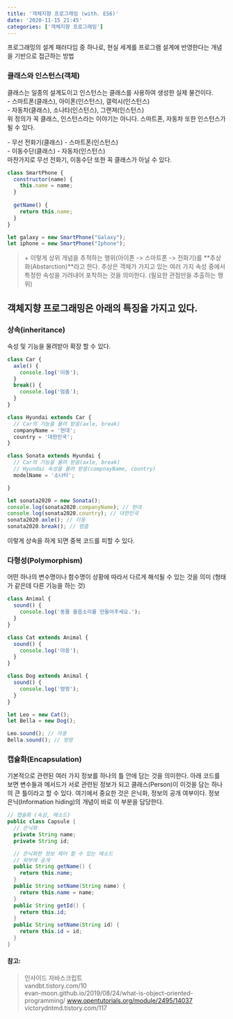 ```yaml
---
title: '객체지향 프로그래밍 (with. ES6)'
date: '2020-11-15 21:45'
categories: ['객체지향 프로그래밍']
---
```


프로그래밍의 설계 패러다임 중 하나로, 현실 세계를 프로그램 설계에 반영한다는 개념을 기반으로 접근하는 방법

### 클래스와 인스턴스(객체)

클래스는 일종의 설계도이고 인스턴스는 클래스를 사용하여 생성한 실제 물건이다.  
\- 스마트폰(클래스), 아이폰(인스턴스), 갤럭시(인스턴스)  
\- 자동차(클래스), 소나타(인스턴스), 그랜져(인스턴스)  
위 정의가 꼭 클래스, 인스턴스라는 이야기는 아니다. 스마트폰, 자동차 또한 인스턴스가 될 수 있다.

\- 무선 전화기(클래스) - 스마트폰(인스턴스)  
\- 이동수단(클래스) - 자동차(인스턴스)  
마찬가지로 무선 전화기, 이동수단 또한 꼭 클래스가 아닐 수 있다.

```javascript
class SmartPhone {
  constructor(name) {
    this.name = name;	
  }
  
  getName() {
  	return this.name;
  }
}

let galaxy = new SmartPhone("Galaxy");
let iphone = new SmartPhone("Iphone");
```

> \+ 이렇게 상위 개념을 추적하는 행위(아이폰 -> 스마트폰 -> 전화기)를 **추상화(Abstarction)**라고 한다. 추상은 객체가 가지고 있는 여러 가지 속성 중에서 특정한 속성을 가려내어 포착하는 것을 의미한다. (필요한 관점만을 추출하는 행위)

## 객체지향 프로그래밍은 아래의 특징을 가지고 있다.

### 상속(inheritance)

속성 및 기능을 물려받아 확장 할 수 있다.

```javascript
class Car {
  axle() {
    console.log('이동');
  }
  break() {
    console.log('멈춤');
  }
}

class Hyundai extends Car {
  // Car의 기능을 물려 받음(axle, break)
  companyName = '현대';
  country = '대한민국';
}

class Sonata extends Hyundai {
  // Car의 기능을 물려 받음(axle, break)
  // Hyundai 속성을 물려 받음(compnayName, country)
  modelName = '소나타';

}

let sonata2020 = new Sonata();
console.log(sonata2020.companyName); // 현대
console.log(sonata2020.country); // 대한민국
sonata2020.axle(); // 이동
sonata2020.break(); // 멈춤
```
이렇게 상속을 하게 되면 중복 코드를 피할 수 있다.

### 다형성(Polymorphism)
어떤 하나의 변수명이나 함수명이 상황에 따라서 다르게 해석될 수 있는 것을 의미 (형태가 같은데 다른 기능을 하는 것)

```javascript
class Animal {
  sound() {
    console.log('동물 울음소리를 만들어주세요.');
  }
}

class Cat extends Animal {
  sound() {
    console.log('야옹');
  }
}

class Dog extends Animal {
  sound() {
    console.log('멍멍');
  }
}

let Leo = new Cat();
let Bella = new Dog();

Leo.sound(); // 야옹
Bella.sound(); // 멍멍
```

### 캡슐화(Encapsulation)
기본적으로 관련된 여러 가지 정보를 하나의 틀 안에 담는 것을 의미한다. 아래 코드를 보면 변수들과 메서드가 서로 관련된 정보가 되고 클래스(Person)이 이것을 담는 하나의 큰 틀이라고 할 수 있다. 여기에서 중요한 것은 은닉화, 정보의 공개 여부이다. 정보 은닉(Information hiding)의 개념이 바로 이 부분을 담당한다.

```java
// 캡슐화 (속성, 메소드)
public class Capsule {
  // 은닉화
  private String name;
  private String id;

  // 은닉화한 정보 제어 할 수 있는 메소드
  // 외부에 공개
  public String getName() {
  	return this.name;
  }
  public String setName(String name) {
  	return this.name = name;
  }
  public String getId() {
  	return this.id;
  }
  public String setName(String id) {
  	return this.id = id;
  }
}
```

#### 참고:
> 인사이드 자바스크립트  
> vandbt.tistory.com/10  
> evan-moon.github.io/2019/08/24/what-is-object-oriented-programming/ 
> www.opentutorials.org/module/2495/14037
> victorydntmd.tistory.com/117
